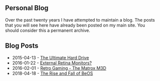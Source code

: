 ## Personal Blog

Over the past twenty years I have attempted to maintain a blog. The posts that you will see here have already been posted on my main site. You should consider this a permanent archive.

## Blog Posts 

- 2015-04-13 - [The Ultimate Hard Drive](posts/2015-04-13_01.md)
- 2016-01-22 - [External Retina Monitors?](posts/2016-01-22_01.md)
- 2016-02-01 - [Retro Gaming - The Matrox M3D](posts/2016-02-01_01.md)
- 2018-04-18 - [The Rise and Fall of BeOS](posts/2018-04-18_01.md)

